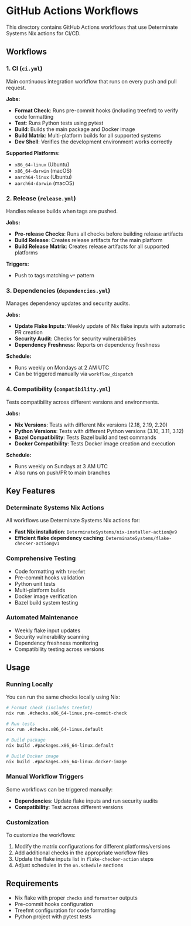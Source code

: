 # GitHub Actions Workflows

This directory contains GitHub Actions workflows that use Determinate Systems Nix actions for CI/CD.

## Workflows

### 1. CI (`ci.yml`)
Main continuous integration workflow that runs on every push and pull request.

**Jobs:**
- **Format Check**: Runs pre-commit hooks (including treefmt) to verify code formatting
- **Test**: Runs Python tests using pytest
- **Build**: Builds the main package and Docker image
- **Build Matrix**: Multi-platform builds for all supported systems
- **Dev Shell**: Verifies the development environment works correctly

**Supported Platforms:**
- `x86_64-linux` (Ubuntu)
- `x86_64-darwin` (macOS)
- `aarch64-linux` (Ubuntu)
- `aarch64-darwin` (macOS)

### 2. Release (`release.yml`)
Handles release builds when tags are pushed.

**Jobs:**
- **Pre-release Checks**: Runs all checks before building release artifacts
- **Build Release**: Creates release artifacts for the main platform
- **Build Release Matrix**: Creates release artifacts for all supported platforms

**Triggers:**
- Push to tags matching `v*` pattern

### 3. Dependencies (`dependencies.yml`)
Manages dependency updates and security audits.

**Jobs:**
- **Update Flake Inputs**: Weekly update of Nix flake inputs with automatic PR creation
- **Security Audit**: Checks for security vulnerabilities
- **Dependency Freshness**: Reports on dependency freshness

**Schedule:**
- Runs weekly on Mondays at 2 AM UTC
- Can be triggered manually via `workflow_dispatch`

### 4. Compatibility (`compatibility.yml`)
Tests compatibility across different versions and environments.

**Jobs:**
- **Nix Versions**: Tests with different Nix versions (2.18, 2.19, 2.20)
- **Python Versions**: Tests with different Python versions (3.10, 3.11, 3.12)
- **Bazel Compatibility**: Tests Bazel build and test commands
- **Docker Compatibility**: Tests Docker image creation and execution

**Schedule:**
- Runs weekly on Sundays at 3 AM UTC
- Also runs on push/PR to main branches

## Key Features

### Determinate Systems Nix Actions
All workflows use Determinate Systems Nix actions for:
- **Fast Nix installation**: `DeterminateSystems/nix-installer-action@v9`
- **Efficient flake dependency caching**: `DeterminateSystems/flake-checker-action@v1`

### Comprehensive Testing
- Code formatting with `treefmt`
- Pre-commit hooks validation
- Python unit tests
- Multi-platform builds
- Docker image verification
- Bazel build system testing

### Automated Maintenance
- Weekly flake input updates
- Security vulnerability scanning
- Dependency freshness monitoring
- Compatibility testing across versions

## Usage

### Running Locally
You can run the same checks locally using Nix:

```bash
# Format check (includes treefmt)
nix run .#checks.x86_64-linux.pre-commit-check

# Run tests
nix run .#checks.x86_64-linux.default

# Build package
nix build .#packages.x86_64-linux.default

# Build Docker image
nix build .#packages.x86_64-linux.docker-image
```

### Manual Workflow Triggers
Some workflows can be triggered manually:
- **Dependencies**: Update flake inputs and run security audits
- **Compatibility**: Test across different versions

### Customization
To customize the workflows:
1. Modify the matrix configurations for different platforms/versions
2. Add additional checks in the appropriate workflow files
3. Update the flake inputs list in `flake-checker-action` steps
4. Adjust schedules in the `on.schedule` sections

## Requirements

- Nix flake with proper `checks` and `formatter` outputs
- Pre-commit hooks configuration
- Treefmt configuration for code formatting
- Python project with pytest tests